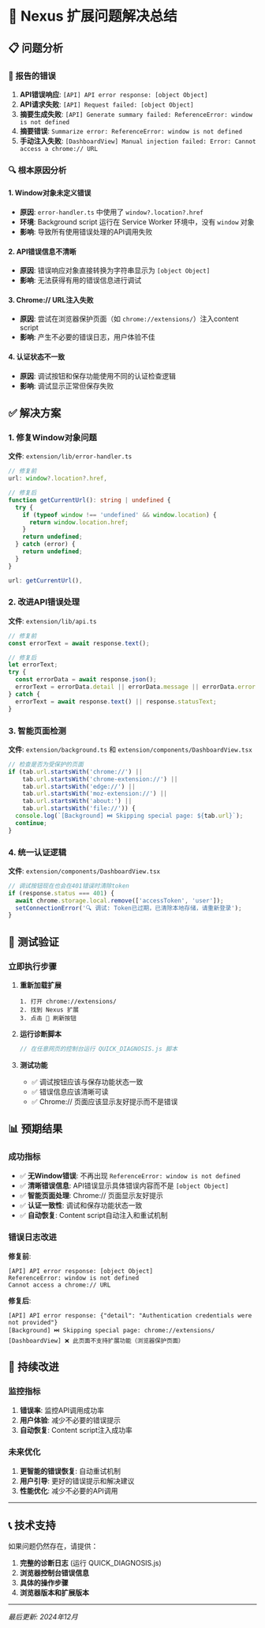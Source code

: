 # 🔧 Nexus 扩展问题解决总结

## 📋 问题分析

### 🚨 报告的错误

1. **API错误响应**: `[API] API error response: [object Object]`
2. **API请求失败**: `[API] Request failed: [object Object]`
3. **摘要生成失败**: `[API] Generate summary failed: ReferenceError: window is not defined`
4. **摘要错误**: `Summarize error: ReferenceError: window is not defined`
5. **手动注入失败**: `[DashboardView] Manual injection failed: Error: Cannot access a chrome:// URL`

### 🔍 根本原因分析

#### 1. **Window对象未定义错误**
- **原因**: `error-handler.ts` 中使用了 `window?.location?.href`
- **环境**: Background script 运行在 Service Worker 环境中，没有 `window` 对象
- **影响**: 导致所有使用错误处理的API调用失败

#### 2. **API错误信息不清晰**
- **原因**: 错误响应对象直接转换为字符串显示为 `[object Object]`
- **影响**: 无法获得有用的错误信息进行调试

#### 3. **Chrome:// URL注入失败**
- **原因**: 尝试在浏览器保护页面（如 `chrome://extensions/`）注入content script
- **影响**: 产生不必要的错误日志，用户体验不佳

#### 4. **认证状态不一致**
- **原因**: 调试按钮和保存功能使用不同的认证检查逻辑
- **影响**: 调试显示正常但保存失败

## ✅ 解决方案

### 1. **修复Window对象问题**

**文件**: `extension/lib/error-handler.ts`

```typescript
// 修复前
url: window?.location?.href,

// 修复后
function getCurrentUrl(): string | undefined {
  try {
    if (typeof window !== 'undefined' && window.location) {
      return window.location.href;
    }
    return undefined;
  } catch (error) {
    return undefined;
  }
}

url: getCurrentUrl(),
```

### 2. **改进API错误处理**

**文件**: `extension/lib/api.ts`

```typescript
// 修复前
const errorText = await response.text();

// 修复后
let errorText;
try {
  const errorData = await response.json();
  errorText = errorData.detail || errorData.message || errorData.error || JSON.stringify(errorData);
} catch {
  errorText = await response.text() || response.statusText;
}
```

### 3. **智能页面检测**

**文件**: `extension/background.ts` 和 `extension/components/DashboardView.tsx`

```typescript
// 检查是否为受保护的页面
if (tab.url.startsWith('chrome://') || 
    tab.url.startsWith('chrome-extension://') ||
    tab.url.startsWith('edge://') ||
    tab.url.startsWith('moz-extension://') ||
    tab.url.startsWith('about:') ||
    tab.url.startsWith('file://')) {
  console.log(`[Background] ⏭️ Skipping special page: ${tab.url}`);
  continue;
}
```

### 4. **统一认证逻辑**

**文件**: `extension/components/DashboardView.tsx`

```typescript
// 调试按钮现在也会在401错误时清除token
if (response.status === 401) {
  await chrome.storage.local.remove(['accessToken', 'user']);
  setConnectionError('🔍 调试: Token已过期，已清除本地存储，请重新登录');
}
```

## 🎯 测试验证

### 立即执行步骤

1. **重新加载扩展**
   ```
   1. 打开 chrome://extensions/
   2. 找到 Nexus 扩展
   3. 点击 🔄 刷新按钮
   ```

2. **运行诊断脚本**
   ```javascript
   // 在任意网页的控制台运行 QUICK_DIAGNOSIS.js 脚本
   ```

3. **测试功能**
   - ✅ 调试按钮应该与保存功能状态一致
   - ✅ 错误信息应该清晰可读
   - ✅ Chrome:// 页面应该显示友好提示而不是错误

## 📊 预期结果

### 成功指标

- ✅ **无Window错误**: 不再出现 `ReferenceError: window is not defined`
- ✅ **清晰错误信息**: API错误显示具体错误内容而不是 `[object Object]`
- ✅ **智能页面处理**: Chrome:// 页面显示友好提示
- ✅ **认证一致性**: 调试和保存功能状态一致
- ✅ **自动恢复**: Content script自动注入和重试机制

### 错误日志改进

**修复前**:
```
[API] API error response: [object Object]
ReferenceError: window is not defined
Cannot access a chrome:// URL
```

**修复后**:
```
[API] API error response: {"detail": "Authentication credentials were not provided"}
[Background] ⏭️ Skipping special page: chrome://extensions/
[DashboardView] ❌ 此页面不支持扩展功能（浏览器保护页面）
```

## 🔄 持续改进

### 监控指标

1. **错误率**: 监控API调用成功率
2. **用户体验**: 减少不必要的错误提示
3. **自动恢复**: Content script注入成功率

### 未来优化

1. **更智能的错误恢复**: 自动重试机制
2. **用户引导**: 更好的错误提示和解决建议
3. **性能优化**: 减少不必要的API调用

---

## 📞 技术支持

如果问题仍然存在，请提供：

1. **完整的诊断日志** (运行 QUICK_DIAGNOSIS.js)
2. **浏览器控制台错误信息**
3. **具体的操作步骤**
4. **浏览器版本和扩展版本**

---

*最后更新: 2024年12月* 